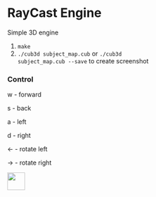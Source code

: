 # RayCast Engine
Simple 3D engine

1. <code>make</code>
2. <code>./cub3d subject_map.cub</code> or <code>./cub3d subject_map.cub --save</code> to create screenshot

### Control

<p>w - forward</p>
<p>s - back</p>
<p>a - left</p>
<p>d - right</p>
<p>&#8592 - rotate left</p>
<p>&#8594 - rotate right</p>
<img src="https://media.giphy.com/media/URQ04mBQ1MAftGXW9u/giphy.gif" width="40" height="40" />

